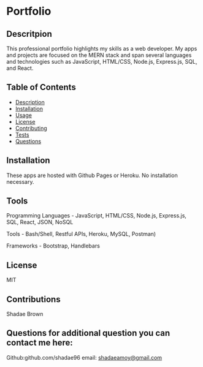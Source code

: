 # Portfolio
  
  ## Descritpion
  This professional portfolio highlights my skills as a web developer. My apps and projects are focused on the MERN stack and span several languages and technologies such as JavaScript, HTML/CSS, Node.js, Express.js, SQL, and React.

  ## Table of Contents
  * [ Description](#description)
  * [ Installation](#installation)
  * [ Usage](#usage)
  * [ License](#license)
  * [ Contributing](#contribution)
  * [ Tests](#tests)
  * [ Questions](#questions)
  
  ## Installation
  These apps are hosted with Github Pages or Heroku. No installation necessary.

  ## Tools
  Programming Languages - JavaScript, HTML/CSS, Node.js, Express.js, SQL, React, JSON, NoSQL

  Tools -  Bash/Shell, Restful APIs, Heroku, MySQL, Postman)

  Frameworks - Bootstrap, Handlebars

  ## License
  MIT

  ## Contributions
  Shadae Brown
  
  ## Questions for additional question you can contact me here:
  Github:github.com/shadae96 
  email: shadaeamoy@gmail.com